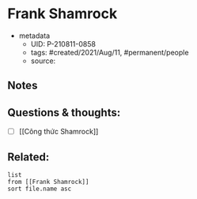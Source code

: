 ---
---

# Frank Shamrock

- metadata
	- UID: P-210811-0858
	- tags: #created/2021/Aug/11, #permanent/people 
	- source: 

## Notes


## Questions & thoughts:
- [ ] [[Công thức Shamrock]]

## Related:
```dataview
list
from [[Frank Shamrock]]
sort file.name asc
```
